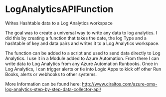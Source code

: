 # LogAnalyticsAPIFunction
Writes Hashtable data to a Log Analytics workspace 

The goal was to create a universal way to write any data to log analytics.  I did this by creating a function that takes the date, the log Type and a hashtable of key and data pairs and writes it to a Log Analytics workspace. 

The function can be added to a script and used to send data directly to Log Analytics.  I use it in a Module added to Azure Automation.  From there I can write data to Log Analytics from any Azure Automation Runbooks.  Once in Log Analytics, I can trigger alerts or tie into Logic Apps to kick off other Run Books, alerts or webhooks to other systems.


More Information can be found here:
http://www.ciraltos.com/azure-oms-log-analytics-step-by-step-data-collector-api/